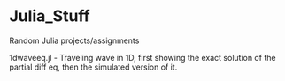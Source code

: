 # Julia_Stuff
 Random Julia projects/assignments

1dwaveeq.jl - Traveling wave in 1D, first showing the exact solution of the partial diff eq, then the simulated version of it.
